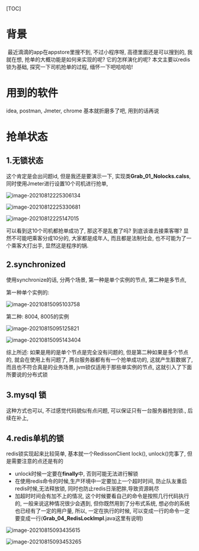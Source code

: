 [TOC]

# 背景

​	最近滴滴的app在appstore里搜不到, 不过小程序呀, 高德里面还是可以搜到的, 我就在想, 抢单的大概功能是如何来实现的呢? 它的怎样演化的呢? 本文主要以redis锁为基础, 探究一下司机抢单的过程, 缅怀一下吧哈哈哈!



# 用到的软件
   idea, postman, Jmeter, chrome 基本就折磨多了吧, 用到的话再说

# 抢单状态
## 1.无锁状态
这个肯定是会出问题id, 但是我还是要演示一下, 实现类**Grab_01_Nolocks.calss**, 同时使用Jmeter进行设置10个司机进行抢单,

![image-20210812225306134](https://cdn.jsdelivr.net/gh/hx1098/redis-lock@master/img/image-20210812225147015.png?raw=true)

![image-20210812225330681](https://cdn.jsdelivr.net/gh/hx1098/redis-lock@master/img/image-20210812225306134.png)

![image-20210812225147015](https://cdn.jsdelivr.net/gh/hx1098/redis-lock@master/img/image-20210812225330681.png)



可以看到这10个司机都抢单成功了, 那这不是乱套了吗? 到底该谁去接乘客哪? 显然不可能吧乘客分成10分的, 大家都是成年人, 而且都是法制社会, 也不可能为了一个乘客大打出手, 显然这是程序的锅.




## 2.synchronized

使用synchronize的话, 分两个场景, 第一种是单个实例的节点, 第二种是多节点,

第一种单个实例的:

![image-20210815095103758](https://cdn.jsdelivr.net/gh/hx1098/redis-lock@master/img/20210815095103.png)



第二种: 8004, 8005的实例

![image-20210815095125821](https://cdn.jsdelivr.net/gh/hx1098/redis-lock@master/img/20210815095125.png)



![image-20210815095143404](https://cdn.jsdelivr.net/gh/hx1098/redis-lock@master/img/20210815095143.png)

综上所述: 如果是用的是单个节点是完全没有问题的, 但是第二种如果是多个节点的, 就会在使用上有问题了, 两台服务器都有有一个抢单成功的, 这就产生脏数据了, 而且也不符合真是的业务场景, jvm锁仅适用于那些单实例的节点, 这就引入了下面所要说的分布式锁



## 3.mysql 锁

这种方式也可以, 不过感觉代码貌似有点问题, 可以保证只有一台服务器抢到锁.,  后续在补上, 



## 4.redis单机的锁

redis锁实现起来比较简单, 基本就一个RedissonClient lock(), unlock()完事了, 但是需要注意的点还是有的

- unlock时候一定要在**finally**中, 否则可能无法进行解锁
- 在使用redis命令的时候,生产环境中一定要加上一个超时时间, 防止队友重启redis时候,无法释放锁, 同时也防止redis日渐肥胖,导致资源耗尽
- 加超时时间会有加不上的情况, 这个时候要看自己的命令是按照几行代码执行的, 一般来说这种情况很少会遇到, 但你既然用到了分布式系统, 想必你的系统也已经有了一定的用户量, 所以, 一定在执行的时候, 可以变成一行的命令一定要变成一行(**Grab_04_RedisLockImpl**.java这里有说明)

![image-20210815093435615](https://cdn.jsdelivr.net/gh/hx1098/redis-lock@master/img/20210815093435.png)



![image-20210815093453265](https://cdn.jsdelivr.net/gh/hx1098/redis-lock@master/img/20210815093453.png)

